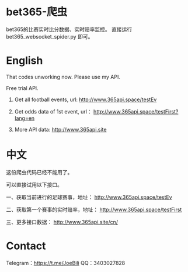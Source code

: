 # bet365-爬虫 

bet365的比赛实时比分数据、实时赔率监控。
直接运行bet365_websocket_spider.py 即可。


# English

That codes unworking now. Please use my API.

Free trial API.


1. Get all football events, url: http://www.365api.space/testEv


2. Get odds data of 1st event, url： http://www.365api.space/testFirst?lang=en


3. More API data:  http://www.365api.site


# 中文 



这份爬虫代码已经不能用了。


可以直接试用以下接口。


一、获取当前进行的足球赛事，地址： http://www.365api.space/testEv

二、获取第一个赛事的实时赔率，地址： http://www.365api.space/testFirst

三、更多接口数据：  http://www.365api.site/cn/  

# Contact
Telegram：https://t.me/JoeBili
QQ：3403027828
